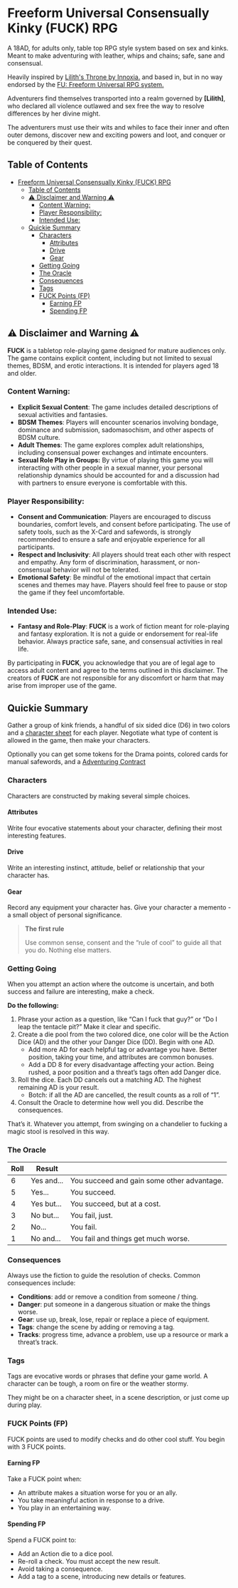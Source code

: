 # Freeform Universal Consensually Kinky (FUCK) RPG

A 18AD, for adults only, table top RPG style system based on sex and kinks. Meant to make adventuring with leather, whips and chains; safe, sane and consensual.

Heavily inspired by [Lilith's Throne by Innoxia.](https://lilithsthrone.blogspot.com/) and based in, but in no way endorsed by the [FU: Freeform Universal RPG system.](https://www.perilplanet.com/freeform-universal/)

Adventurers find themselves transported into a realm governed by __[Lilith]__, who declared all violence outlawed and sex free the way to resolve differences by her divine might.

The adventurers must use their wits and whiles to face their inner and often outer demons, discover new and exciting powers and loot, and conquer or be conquered by their quest.

## Table of Contents

- [Freeform Universal Consensually Kinky (FUCK) RPG](#freeform-universal-consensually-kinky-fuck-rpg)
  - [Table of Contents](#table-of-contents)
  - [⚠ Disclaimer and Warning ⚠](#-disclaimer-and-warning-)
    - [Content Warning:](#content-warning)
    - [Player Responsibility:](#player-responsibility)
    - [Intended Use:](#intended-use)
  - [Quickie Summary](#quickie-summary)
    - [Characters](#characters)
      - [Attributes](#attributes)
      - [Drive](#drive)
      - [Gear](#gear)
    - [Getting Going](#getting-going)
    - [The Oracle](#the-oracle)
    - [Consequences](#consequences)
    - [Tags](#tags)
    - [FUCK Points (FP)](#fuck-points-fp)
      - [Earning FP](#earning-fp)
      - [Spending FP](#spending-fp)

## ⚠ Disclaimer and Warning ⚠

__FUCK__ is a tabletop role-playing game designed for mature audiences only. The game contains explicit content, including but not limited to sexual themes, BDSM, and erotic interactions. It is intended for players aged 18 and older.

### Content Warning:
- __Explicit Sexual Content__: The game includes detailed descriptions of sexual activities and fantasies.
- __BDSM Themes__: Players will encounter scenarios involving bondage, dominance and submission, sadomasochism, and other aspects of BDSM culture.
- __Adult Themes__: The game explores complex adult relationships, including consensual power exchanges and intimate encounters.
- __Sexual Role Play in Groups:__ By virtue of playing this game you will interacting with other people in a sexual manner, your personal relationship dynamics should be accounted for and a discussion had with partners to ensure everyone is comfortable with this.

### Player Responsibility:
- __Consent and Communication__: Players are encouraged to discuss boundaries, comfort levels, and consent before participating. The use of safety tools, such as the X-Card and safewords, is strongly recommended to ensure a safe and enjoyable experience for all participants.
- __Respect and Inclusivity__: All players should treat each other with respect and empathy. Any form of discrimination, harassment, or non-consensual behavior will not be tolerated.
- __Emotional Safety__: Be mindful of the emotional impact that certain scenes and themes may have. Players should feel free to pause or stop the game if they feel uncomfortable.

### Intended Use:
- __Fantasy and Role-Play__: __FUCK__ is a work of fiction meant for role-playing and fantasy exploration. It is not a guide or endorsement for real-life behavior. Always practice safe, sane, and consensual activities in real life.

By participating in __FUCK__, you acknowledge that you are of legal age to access adult content and agree to the terms outlined in this disclaimer. The creators of __FUCK__ are not responsible for any discomfort or harm that may arise from improper use of the game.

## Quickie Summary

Gather a group of kink friends, a handful of six sided dice (D6) in two colors and a [character sheet](./CHARACTER_SHEET.md) for each player. Negotiate what type of content is allowed in the game, then make your characters.

Optionally you can get some tokens for the Drama points, colored cards for manual safewords, and a [Adventuring Contract](./ADVENTURING_CONTRACT.md)

### Characters

Characters are constructed by making several simple choices.

#### Attributes

Write four evocative statements about your character, defining their most interesting features.

#### Drive

Write an interesting instinct, attitude, belief or relationship that your character has.

#### Gear

Record any equipment your character has. Give your character a memento - a small object of personal significance.

> __The first rule__
>
> Use common sense, consent and the “rule of cool” to guide all that you do. Nothing else matters.

### Getting Going

When you attempt an action where the outcome is uncertain, and both success and failure are interesting, make a check.

__Do the following:__
1. Phrase your action as a question, like “Can I fuck that guy?” or “Do I leap the tentacle pit?” Make it clear and specific.
1. Create a die pool from the two colored dice, one color will be the Action Dice (AD) and the other your Danger Dice (DD). Begin with one AD. 
   - Add more AD for each helpful tag or advantage you have. Better position, taking your time, and attributes are common bonuses.
   - Add a DD 8 for every disadvantage affecting your action. Being rushed, a poor position and a threat’s tags often add Danger dice.
1. Roll the dice. Each DD cancels out a matching AD. The highest remaining AD is your result.
     - Botch: if all the AD are cancelled, the result counts as a roll of “1”.
1. Consult the Oracle to determine how well you did. Describe the consequences.

That’s it. Whatever you attempt, from swinging on a chandelier to fucking a magic stool is resolved in this way.

### The Oracle

| Roll | Result     |                                            |
| ---- | ---------- | ------------------------------------------ |
| 6    | Yes and... | You succeed and gain some other advantage. |
| 5    | Yes...     | You succeed.                               |
| 4    | Yes but... | You succeed, but at a cost.                |
| 3    | No but...  | You fail, just.                            |
| 2    | No...      | You fail.                                  |
| 1    | No and...  | You fail and things get much worse.        |

### Consequences

Always use the fiction to guide the resolution of checks. Common consequences include:

- __Conditions__: add or remove a condition from someone / thing.
- __Danger__: put someone in a dangerous situation or make the things worse.
- __Gear__: use up, break, lose, repair or replace a piece of equipment.
- __Tags__: change the scene by adding or removing a tag.
- __Tracks__: progress time, advance a problem, use up a resource or mark a threat’s track. 

### Tags

Tags are evocative words or phrases that define your game world. A character can be tough, a room on fire or the weather stormy. 

They might be on a character sheet, in a scene description, or just come up during play. 

### FUCK Points (FP)

FUCK points are used to modify checks and do other cool stuff. You begin with 3 FUCK points.

#### Earning FP

Take a FUCK point when:

- An attribute makes a situation worse for you or an ally. 
- You take meaningful action in response to a drive.
- You play in an entertaining way. 

#### Spending FP

Spend a FUCK point to:

- Add an Action die to a dice pool.
- Re-roll a check. You must accept the new result.
- Avoid taking a consequence.
- Add a tag to a scene, introducing new details or features.
